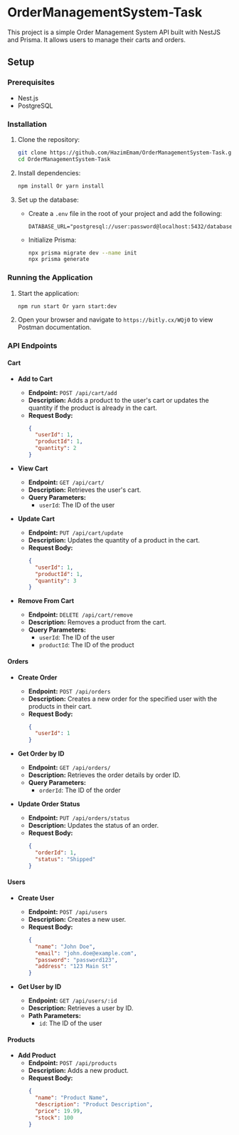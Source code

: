 # OrderManagementSystem-Task

This project is a simple Order Management System API built with NestJS and Prisma. It allows users to manage their carts and orders.

## Setup

### Prerequisites

- Nest.js
- PostgreSQL

### Installation

1. Clone the repository:
    ```bash
    git clone https://github.com/HazimEmam/OrderManagementSystem-Task.git
    cd OrderManagementSystem-Task
    ```

2. Install dependencies:
    ```bash
    npm install Or yarn install
    ```

3. Set up the database:

    - Create a `.env` file in the root of your project and add the following:
        ```plaintext
        DATABASE_URL="postgresql://user:password@localhost:5432/database"
        ```
    - Initialize Prisma:
        ```bash
        npx prisma migrate dev --name init
        npx prisma generate
        ```

### Running the Application

1. Start the application:
    ```bash
    npm run start Or yarn start:dev
    ```

2. Open your browser and navigate to `https://bitly.cx/WQj0` to view Postman documentation.

### API Endpoints

#### Cart

- **Add to Cart**
    - **Endpoint:** `POST /api/cart/add`
    - **Description:** Adds a product to the user's cart or updates the quantity if the product is already in the cart.
    - **Request Body:**
        ```json
        {
          "userId": 1,
          "productId": 1,
          "quantity": 2
        }
        ```

- **View Cart**
    - **Endpoint:** `GET /api/cart/`
    - **Description:** Retrieves the user's cart.
    - **Query Parameters:**
        - `userId`: The ID of the user

- **Update Cart**
    - **Endpoint:** `PUT /api/cart/update`
    - **Description:** Updates the quantity of a product in the cart.
    - **Request Body:**
        ```json
        {
          "userId": 1,
          "productId": 1,
          "quantity": 3
        }
        ```

- **Remove From Cart**
    - **Endpoint:** `DELETE /api/cart/remove`
    - **Description:** Removes a product from the cart.
    - **Query Parameters:**
        - `userId`: The ID of the user
        - `productId`: The ID of the product

#### Orders

- **Create Order**
    - **Endpoint:** `POST /api/orders`
    - **Description:** Creates a new order for the specified user with the products in their cart.
    - **Request Body:**
        ```json
        {
          "userId": 1
        }
        ```

- **Get Order by ID**
    - **Endpoint:** `GET /api/orders/`
    - **Description:** Retrieves the order details by order ID.
    - **Query Parameters:**
        - `orderId`: The ID of the order

- **Update Order Status**
    - **Endpoint:** `PUT /api/orders/status`
    - **Description:** Updates the status of an order.
    - **Request Body:**
        ```json
        {
          "orderId": 1,
          "status": "Shipped"
        }
        ```
#### Users

- **Create User**
    - **Endpoint:** `POST /api/users`
    - **Description:** Creates a new user.
    - **Request Body:**
        ```json
        {
          "name": "John Doe",
          "email": "john.doe@example.com",
          "password": "password123",
          "address": "123 Main St"
        }
        ```

- **Get User by ID**
    - **Endpoint:** `GET /api/users/:id`
    - **Description:** Retrieves a user by ID.
    - **Path Parameters:**
        - `id`: The ID of the user

#### Products

- **Add Product**
    - **Endpoint:** `POST /api/products`
    - **Description:** Adds a new product.
    - **Request Body:**
        ```json
        {
          "name": "Product Name",
          "description": "Product Description",
          "price": 19.99,
          "stock": 100
        }
        ```
